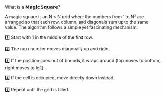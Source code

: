 What is a 𝗠𝗮𝗴𝗶𝗰 𝗦𝗾𝘂𝗮𝗿𝗲?

A magic square is an N × N grid where the numbers from 1 to N² are arranged so that each row, column, and diagonals sum up to the same value. The algorithm follows a simple yet fascinating mechanism:

1️⃣ Start with 1 in the middle of the first row.

2️⃣ The next number moves diagonally up and right.

3️⃣ If the position goes out of bounds, it wraps around (top moves to bottom, right moves to left).

4️⃣ If the cell is occupied, move directly down instead.

5️⃣ Repeat until the grid is filled.
